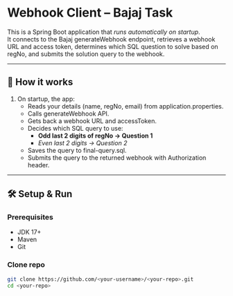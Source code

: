 # Webhook Client – Bajaj Task

This is a Spring Boot application that *runs automatically on startup*.  
It connects to the Bajaj generateWebhook endpoint, retrieves a webhook URL and access token, determines which SQL question to solve based on regNo, and submits the solution query to the webhook.

---

## 🚀 How it works

1. On startup, the app:
   - Reads your details (name, regNo, email) from application.properties.
   - Calls generateWebhook API.
   - Gets back a webhook URL and accessToken.
   - Decides which SQL query to use:
     - **Odd last 2 digits of regNo → Question 1**
     - *Even last 2 digits → Question 2*
   - Saves the query to final-query.sql.
   - Submits the query to the returned webhook with Authorization header.

---

## 🛠 Setup & Run

### Prerequisites
- JDK 17+
- Maven
- Git

### Clone repo
```bash
git clone https://github.com/<your-username>/<your-repo>.git
cd <your-repo>
